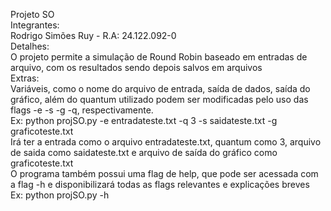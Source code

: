 Projeto SO  
Integrantes:  
Rodrigo Simões Ruy - R.A: 24.122.092-0  
Detalhes:  
O projeto permite a simulação de Round Robin baseado em entradas de arquivo, com os resultados sendo depois salvos em arquivos  
Extras:  
Variáveis, como o nome do arquivo de entrada, saída de dados, saída do gráfico, além do quantum utilizado podem ser modificadas pelo uso das flags -e -s -g -q, respectivamente.  
Ex: python projSO.py -e entradateste.txt -q 3 -s saidateste.txt -g graficoteste.txt  
Irá ter a entrada como o arquivo entradateste.txt, quantum como 3, arquivo de saida como saidateste.txt e arquivo de saída do gráfico como graficoteste.txt  
O programa também possui uma flag de help, que pode ser acessada com a flag -h e disponibilizará todas as flags relevantes e explicações breves  
Ex: python projSO.py -h  
